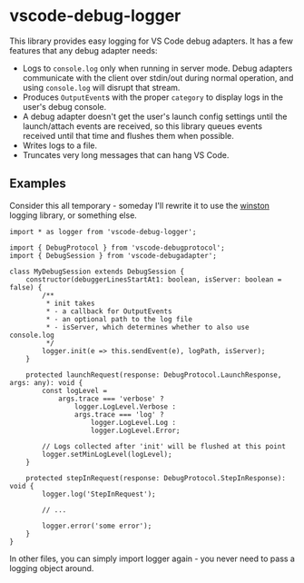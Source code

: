 # vscode-debug-logger

This library provides easy logging for VS Code debug adapters. It has a few features that any debug adapter needs:

* Logs to `console.log` only when running in server mode. Debug adapters communicate with the client over stdin/out during normal operation, and using `console.log` will disrupt that stream.
* Produces `OutputEvent`s with the proper `category` to display logs in the user's debug console.
* A debug adapter doesn't get the user's launch config settings until the launch/attach events are received, so this library queues events received until that time and flushes them when possible.
* Writes logs to a file.
* Truncates very long messages that can hang VS Code.


## Examples
Consider this all temporary - someday I'll rewrite it to use the [winston](https://github.com/winstonjs/winston) logging library, or something else.

```
import * as logger from 'vscode-debug-logger';

import { DebugProtocol } from 'vscode-debugprotocol';
import { DebugSession } from 'vscode-debugadapter';

class MyDebugSession extends DebugSession {
    constructor(debuggerLinesStartAt1: boolean, isServer: boolean = false) {
        /**
         * init takes
         * - a callback for OutputEvents
         * - an optional path to the log file
         * - isServer, which determines whether to also use console.log
         */
        logger.init(e => this.sendEvent(e), logPath, isServer);
    }

    protected launchRequest(response: DebugProtocol.LaunchResponse, args: any): void {
        const logLevel =
            args.trace === 'verbose' ?
                logger.LogLevel.Verbose :
                args.trace === 'log' ?
                    logger.LogLevel.Log :
                    logger.LogLevel.Error;

        // Logs collected after 'init' will be flushed at this point
        logger.setMinLogLevel(logLevel);
    }

    protected stepInRequest(response: DebugProtocol.StepInResponse): void {
        logger.log('StepInRequest');

        // ...

        logger.error('some error');
    }
}
```

In other files, you can simply import logger again - you never need to pass a logging object around.